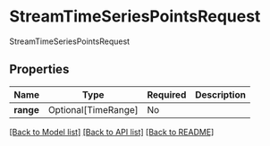 # StreamTimeSeriesPointsRequest

StreamTimeSeriesPointsRequest

## Properties
| Name | Type | Required | Description |
| ------------ | ------------- | ------------- | ------------- |
**range** | Optional[TimeRange] | No |  |


[[Back to Model list]](../../../README.md#models-v2-link) [[Back to API list]](../../../README.md#apis-v2-link) [[Back to README]](../../../README.md)

